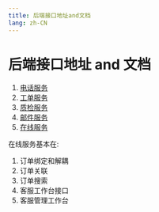 ```yaml
---
title: 后端接口地址and文档
lang: zh-CN
---
```


# 后端接口地址 and 文档

1. <a href="http://192.168.100.95:9096/swagger-ui.html" target="_blank" rel="noopener">电话服务</a>
1. <a href="http://192.168.100.95:9030/swagger-ui.html" target="_blank" rel="noopener">工单服务</a>
1. <a href="http://192.168.100.95:9096/swagger-ui.html#!/quality" target="_blank" rel="noopener">质检服务</a>
1. <a href="http://192.168.100.95:9071/swagger-ui.html" target="_blank" rel="noopener">邮件服务</a>
1. <a href="http://wiki.int.zuzuche.info/pages/viewpage.action?pageId=524447" target="_blank" rel="noopener">在线服务</a>

在线服务基本在:

1. 订单绑定和解耦
1. 订单关联
1. 订单搜索
1. 客服工作台接口
1. 客服管理工作台
